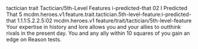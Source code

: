 <ability>
  <metadata>
    <class>tactician</class>
    <feature_type>trait</feature_type>
    <file_dpath>Tactician/5th-Level Features</file_dpath>
    <item_id>i-predicted-that</item_id>
    <item_index>02</item_index>
    <item_name>I Predicted That</item_name>
    <level>5</level>
    <scc>mcdm.heroes.v1:feature.trait.tactician.5th-level-feature:i-predicted-that</scc>
    <scdc>1.1.1:5.2.2.5:02</scdc>
    <source>mcdm.heroes.v1</source>
    <type>feature/trait/tactician/5th-level-feature</type>
  </metadata>
  <effects>
    <effect type="mundane">Your expertise in history and lore allows you and your allies to outthink rivals in the present day. You and any ally within 10 squares of you gain an edge on Reason tests.</effect>
  </effects>
</ability>
